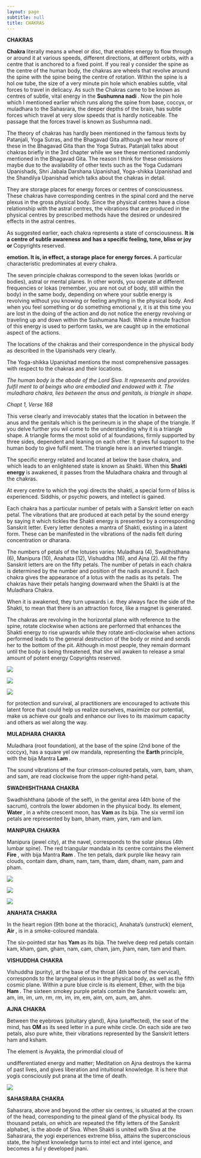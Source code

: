 ```yaml
---
layout: page
subtitle: null
title: CHAKRAS
---
```

  <p class="calibre1">
   <b class="calibre3">
    CHAKRAS
   </b>
  </p>
  <p class="calibre1">
   <b class="calibre3">
   </b>
  </p>
  <p class="calibre1">
   <b class="calibre3">
    Chakra
   </b>
   literally means a wheel or disc, that enables energy to flow through or around  it  at  various  speeds,  different  directions,  at  different  orbits,  with  a centre that is anchored to a fixed point.  If you real y consider the spine as the centre  of  the  human  body,  the  chakras  are  wheels  that  revolve  around  the spine with the spine being the centre of rotation.  Within the spine is a hol ow tube, the size of a very minute pin hole  which enables subtle, vital forces to travel in delicacy.  As such the Chakras came to be known as centres of subtle, vital  energy  in  the
   <b class="calibre3">
    Sushumna  nadi
   </b>
   .    Now  the  pin  hole  which  I  mentioned earlier  which  runs  along  the  spine  from  base,  coccyx,  or  muladhara  to  the Sahasrara,  the  deeper  depths  of  the  brain,  has  subtle  forces  which  travel  at very slow speeds that is hardly noticeable. The passage that the forces travel is known as Sushumna nadi.
  </p>
  <p class="calibre1">
  </p>
  <p class="calibre1">
   The  theory  of  chakras  has  hardly  been  mentioned  in  the  famous  texts  by Patanjali, Yoga Sutras, and the Bhagavad Gita although we hear more of these in the Bhagavad Gita than the Yoga Sutras. Patanjali talks about chakras briefly in the 3rd chapter while we see these mentioned randomly mentioned in the Bhagavad  Gita.    The  reason  I  think  for  these  omissions  maybe  due  to  the availability of other texts such as the Yoga Cudamani Upanishads, Shri Jabala Darshana  Upanishad,  Yoga-shikka  Upanishad  and  the  Shandilya  Upanishad which talks about the chakras in detail.
  </p>
  <p class="calibre1">
  </p>
  <p class="calibre1">
   They are storage places for energy forces or centres of consciousness.  These chakras have corresponding centres in the spinal cord and the nerve plexus in the gross physical body.   Since the physical centres have a close relationship with the astral centres, the vibrations that are produced in the physical centres by  prescribed  methods  have  the  desired  or  undesired  effects  in  the  astral centres.
  </p>
  <p class="calibre1">
  </p>
  <p class="calibre1">
   As suggested earlier, each chakra represents a state of consciousness.
   <b class="calibre3">
    It is a
   </b>
   <b class="calibre3">
    centre  of  subtle  awareness  and  has  a  specific  feeling,  tone,  bliss  or  joy  or
   </b>
   Copyrights reserved.
  </p>
  <p class="calibre1">
  </p>
  <p class="calibre1">
   <a id="p207">
   </a>
  </p>
  <p class="calibre1">
  </p>
  <p class="calibre1">
   <b class="calibre3">
    emotion.    It  is,  in  effect,  a  storage  place  for  energy  forces.
   </b>
   A  particular characteristic predominates at every chakra.
  </p>
  <p class="calibre1">
   The seven principle chakras correspond to the seven lokas (worlds or bodies), astral or mental planes. In other words, you operate at different frequencies or lokas (remember, you are not out of body, still within the body) in the same body,  depending  on  where  your  subtle  energy  is  revolving  without  you knowing or feeling anything in the physical body. And when you feel something or do something emotional y, it is at this time you are lost in the doing of the action and do not notice the energy revolving or traveling up and down within the Sushumana Nadi. While a minute fraction of this energy is used to perform tasks, we are caught up in the emotional aspect of the actions.
  </p>
  <p class="calibre1">
  </p>
  <p class="calibre1">
   The locations of the chakras and their correspondence in the physical body as described in the Upanishads very clearly.
  </p>
  <p class="calibre1">
   The Yoga-shikka Upanishad mentions the most comprehensive passages with respect to the chakras and their locations.
  </p>
  <p class="calibre1">
   <i class="calibre4">
    The human body is the abode of the Lord Siva. It represents and provides
   </i>
   <i class="calibre4">
    fulfil ment  to  al   beings  who  are  embodied  and  endowed  with  it.  The
   </i>
   <i class="calibre4">
    muladhara  chakra,  lies  between  the  anus  and  genitals,  is  triangle  in
   </i>
   <i class="calibre4">
    shape.
   </i>
  </p>
  <p class="calibre1">
  </p>
  <p class="calibre1">
  </p>
  <p class="calibre1">
  </p>
  <p class="calibre1">
  </p>
  <p class="calibre1">
  </p>
  <p class="calibre1">
  </p>
  <p class="calibre1">
   <i class="calibre4">
    Chapt 1, Verse 168
   </i>
  </p>
  <p class="calibre1">
   This verse clearly and irrevocably states that the location in between the anus and the genitals which is the perineum is in the shape of the triangle. If you delve further you wil  come to the understanding why it is a triangle shape. A triangle  forms  the  most  solid  of  al   foundations,  firmly  supported  by  three sides, dependent and leaning on each other. It gives ful  support to the human body to give fulfil ment. The triangle here is an inverted triangle.
  </p>
  <p class="calibre1">
  </p>
  <p class="calibre1">
  </p>
  <p class="calibre1">
   <a id="p208">
   </a>
  </p>
  <p class="calibre1">
  </p>
  <p class="calibre1">
  </p>
  <p class="calibre1">
   The specific energy related and located at below the base chakra, and which leads to an enlightened state is known as Shakti. When this
   <b class="calibre3">
    Shakti energy
   </b>
   is awakened, it passes from the Muladhara chakra and through al  the chakras.
  </p>
  <p class="calibre1">
   At every centre to which the yogi directs the shakti, a special form of bliss is experienced.  Siddhis, or psychic powers, and intellect is gained.
  </p>
  <p class="calibre1">
  </p>
  <p class="calibre1">
   Each chakra has a particular number of petals with a Sanskrit letter on each petal.  The vibrations that are produced at each petal by the sound energy by saying  it  which  tickles  the  Shakti  energy  is  presented  by  a  corresponding Sanskrit  letter.    Every  letter  denotes  a  mantra  of  Shakti,  existing  in  a  latent form.    These  can  be  manifested  in  the  vibrations  of  the  nadis  felt  during concentration or dharana.
  </p>
  <p class="calibre1">
   The numbers of petals of the lotuses varies:  Muladhara (4), Swadhisthana (6), Manipura (10), Anahata (12), Vishuddha (16), and Ajna (2).  All the fifty Sanskrit letters  are  on  the  fifty  petals.    The  number  of  petals  in  each  chakra  is determined by the number and position of the nadis around it.  Each chakra gives the appearance of a lotus with the nadis as its petals.  The chakras have their petals hanging downward when the Shakti is at the Muladhara Chakra.
  </p>
  <p class="calibre1">
   When it is awakened, they turn upwards i.e. they always face the side of the Shakti, to mean that there is an attraction force, like a magnet is generated.
  </p>
  <p class="calibre1">
  </p>
  <p class="calibre1">
   The chakras are revolving in the horizontal plane with reference to the spine, rotate clockwise when actions are performed that enhances the Shakti energy to rise upwards while they rotate anti-clockwise when actions performed leads to the general destruction of the body or mind and sends her to the bottom of the pit. Although in most people, they remain dormant until the body is being threatened, that she wil  awaken to release a smal  amount of potent energy Copyrights reserved.
  </p>
  <p class="calibre1">
  </p>
  <p class="calibre1">
   <a id="p209">
   </a>
  </p>
  <p class="calibre1 text-center">
   <img class="calibre2" src="../../assets/img/index-209_2.png"/>
  </p>
  <p class="calibre1 text-center">
   <img class="calibre2" src="../../assets/img/index-209_3.jpg"/>
  </p>
  <p class="calibre1 text-center">
   <img class="calibre2" src="../../assets/img/index-209_4.png"/>
  </p>
  <p class="calibre1">
  </p>
  <p class="calibre1">
   for  protection  and  survival,  al   practitioners  are  encouraged  to  activate  this latent force that could help us realize ourselves, maximize our potential, make us achieve our goals and enhance our lives to its maximum capacity and others as wel  along the way.
  </p>
  <p class="calibre1">
   <b class="calibre3">
   </b>
  </p>
  <p class="calibre1">
   <b class="calibre3">
    MULADHARA CHAKRA
   </b>
  </p>
  <p class="calibre1">
   <b class="calibre3">
   </b>
  </p>
  <p class="calibre1">
   Muladhara (root foundation), at the base of the spine (2nd bone  of  the  coccyx),  has  a  square  yel ow  mandala, representing the
   <b class="calibre3">
    Earth
   </b>
   principle, with the bija Mantra
   <b class="calibre3">
    Lam
   </b>
   .
  </p>
  <p class="calibre1">
   The sound vibrations of the four crimson-coloured petals, vam,  bam,  sham,  and  sam,  are  read  clockwise  from  the upper right-hand petal.
  </p>
  <p class="calibre1">
  </p>
  <p class="calibre1">
  </p>
  <p class="calibre1">
   <b class="calibre3">
    SWADHISHTHANA CHAKRA
   </b>
  </p>
  <p class="calibre1">
   <b class="calibre3">
   </b>
  </p>
  <p class="calibre1">
   Swadhishthana (abode of the self), in the genital area (4th bone  of  the  sacrum),  controls  the  lower  abdomen  in  the physical  body.    Its  element,
   <b class="calibre3">
    Water
   </b>
   ,  in  a  white  crescent moon,  has
   <b class="calibre3">
    Vam
   </b>
   as  its  bija.    The  six  vermil ion  petals  are represented by bam, bham, mam, yam, ram and lam.
  </p>
  <p class="calibre1">
  </p>
  <p class="calibre1">
  </p>
  <p class="calibre1">
   <b class="calibre3">
    MANIPURA CHAKRA
   </b>
  </p>
  <p class="calibre1">
   <b class="calibre3">
   </b>
  </p>
  <p class="calibre1">
   Manipura  (jewel  city),  at  the  navel,  corresponds  to  the solar plexus (4th lumbar spine).  The red triangular mandala in  its  centre  contains  the  element
   <b class="calibre3">
    Fire
   </b>
   ,  with  bija  Mantra
   <b class="calibre3">
    Ram
   </b>
   .    The  ten  petals,  dark  purple  like  heavy  rain  clouds, contain  dam,  dham,  nam,  tam,  tham,  dam,  dham,  nam, pam and pham.
  </p>
  <p class="calibre1">
  </p>
  <p class="calibre1">
  </p>
  <p class="calibre1">
  </p>
  <p class="calibre1">
   <a id="p210">
   </a>
  </p>
  <p class="calibre1 text-center">
   <img class="calibre2" src="../../assets/img/index-210_2.png"/>
  </p>
  <p class="calibre1 text-center">
   <img class="calibre2" src="../../assets/img/index-210_3.png"/>
  </p>
  <p class="calibre1 text-center">
   <img class="calibre2" src="../../assets/img/index-210_4.jpg"/>
  </p>
  <p class="calibre1">
  </p>
  <p class="calibre1">
  </p>
  <p class="calibre1">
   <b class="calibre3">
    ANAHATA CHAKRA
   </b>
  </p>
  <p class="calibre1">
   <b class="calibre3">
   </b>
  </p>
  <p class="calibre1">
   In  the  heart  region  (9th  bone  at  the  thoracic),  Anahata’s (unstruck) element,
   <b class="calibre3">
    Air
   </b>
   , is in a smoke-coloured mandala.
  </p>
  <p class="calibre1">
   The six-pointed star has
   <b class="calibre3">
    Yam
   </b>
   as its bija.  The twelve deep red  petals  contain  kam,  kham,  gam,  gham,  nam,  cam, cham, jam, jham, nam, tam and tham.
  </p>
  <p class="calibre1">
  </p>
  <p class="calibre1">
   <b class="calibre3">
    VISHUDDHA CHAKRA
   </b>
  </p>
  <p class="calibre1">
   <b class="calibre3">
   </b>
  </p>
  <p class="calibre1">
   Vishuddha (purity), at the base of the throat (4th bone of the cervical), corresponds to the laryngeal plexus in the physical body, as well as the fifth cosmic plane.  Within a pure blue circle is its element, Ether, with the bija
   <b class="calibre3">
    Ham
   </b>
   .  The sixteen smokey purple petals contain the Sanskrit vowels:  am, am, im, im, um, rm, rm, im, im, em, aim, om, aum, am, ahm.
  </p>
  <p class="calibre1">
   <b class="calibre3">
   </b>
  </p>
  <p class="calibre1">
   <b class="calibre3">
    AJNA CHAKRA
   </b>
  </p>
  <p class="calibre1">
   <b class="calibre3">
   </b>
  </p>
  <p class="calibre1">
   Between the eyebrows (pituitary gland), Ajna (unaffected), the  seat  of  the  mind,  has
   <b class="calibre3">
    OM
   </b>
   as  its  seed  letter  in  a  pure white circle.  On each side are two petals, also pure white, their vibrations represented by the Sanskrit letters ham and ksham.
  </p>
  <p class="calibre1">
   The  element  is  Avyakta,  the  primordial  cloud  of
  </p>
  <p class="calibre1">
   undifferentiated energy and matter; Meditation on Ajna destroys the karma of past lives, and gives liberation and intuitional knowledge.  It is here that yogis consciously put prana at the time of death.
  </p>
  <p class="calibre1">
  </p>
  <p class="calibre1">
  </p>
  <p class="calibre1">
  </p>
  <p class="calibre1">
  </p>
  <p class="calibre1">
  </p>
  <p class="calibre1">
  </p>
  <p class="calibre1">
   <a id="p211">
   </a>
  </p>
  <p class="calibre1 text-center">
   <img class="calibre2" src="../../assets/img/index-211_2.jpg"/>
  </p>
  <p class="calibre1">
  </p>
  <p class="calibre1">
   <b class="calibre3">
    SAHASRARA CHAKRA
   </b>
  </p>
  <p class="calibre1">
   <b class="calibre3">
   </b>
  </p>
  <p class="calibre1">
   Sahasrara,  above  and  beyond  the  other  six  centres,  is situated  at  the  crown  of  the  head,  corresponding  to  the pineal  gland  of  the  physical  body.    Its  thousand  petals,  on which are repeated the fifty letters of the Sanskrit alphabet, is the abode of Siva.  When Shakti is united with Siva at the Sahasrara,  the  yogi  experiences  extreme  bliss,  attains  the superconscious state, the highest knowledge turns to intel ect and intel igence, and becomes a ful y developed jnani.
  </p>
  <p class="calibre1">
  </p>
  <p class="calibre1">
  </p>
  <p class="calibre1">
  </p>
  <p class="calibre1">
  </p>
  <p class="calibre1">
  </p>
  <p class="calibre1">
  </p>
  <p class="calibre1">
  </p>
  <p class="calibre1">
  </p>
  <p class="calibre1">
  </p>
  <p class="calibre1">
  </p>
  <p class="calibre1">
  </p>
  <p class="calibre1">
  </p>
  <p class="calibre1">
  </p>
  <p class="calibre1">
  </p>
  <p class="calibre1">
  </p>
  <p class="calibre1">
  </p>
  <p class="calibre1">
  </p>
  <p class="calibre1">
  </p>
  <p class="calibre1">
  </p>
  <p class="calibre1">
   <a id="p212">
   </a>
  </p>
  <p class="calibre1">
  </p>
